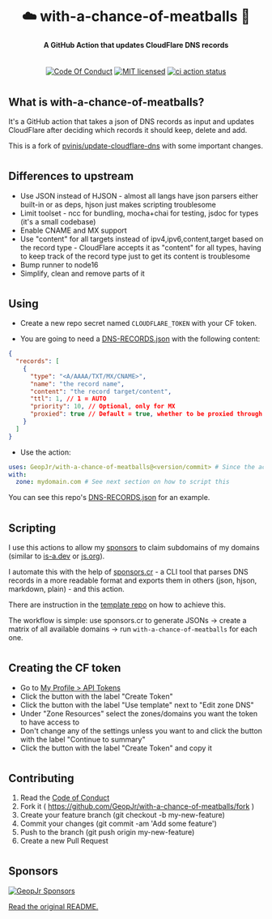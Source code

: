 <h1 align="center">☁️ with-a-chance-of-meatballs 🍝</h1>
<h4 align="center">A GitHub Action that updates CloudFlare DNS records</h4>
<p align="center">
  <br />
    <a href="https://github.com/GeopJr/with-a-chance-of-meatballs/blob/main/CODE_OF_CONDUCT.md"><img src="https://img.shields.io/badge/Contributor%20Covenant-v2.1-f7e194.svg?style=for-the-badge&labelColor=bd250e" alt="Code Of Conduct" /></a>
    <a href="https://github.com/GeopJr/with-a-chance-of-meatballs/blob/main/LICENSE"><img src="https://img.shields.io/badge/LICENSE-MIT-f7e194.svg?style=for-the-badge&labelColor=bd250e" alt="MIT licensed" /></a>
    <a href="https://github.com/GeopJr/with-a-chance-of-meatballs/actions"><img src="https://img.shields.io/github/workflow/status/geopjr/with-a-chance-of-meatballs/Test/main?labelColor=bd250e&style=for-the-badge" alt="ci action status" /></a>
</p>

#

## What is with-a-chance-of-meatballs?

It's a GitHub action that takes a json of DNS records as input and updates CloudFlare after deciding which records it should keep, delete and add.

This is a fork of [pvinis/update-cloudflare-dns](https://github.com/pvinis/update-cloudflare-dns) with some important changes.

#

## Differences to upstream

- Use JSON instead of HJSON - almost all langs have json parsers either built-in or as deps, hjson just makes scripting troublesome
- Limit toolset - ncc for bundling, mocha+chai for testing, jsdoc for types (it's a small codebase)
- Enable CNAME and MX support
- Use "content" for all targets instead of ipv4,ipv6,content,target based on the record type - CloudFlare accepts it as "content" for all types, having to keep track of the record type just to get its content is troublesome
- Bump runner to node16
- Simplify, clean and remove parts of it

#

## Using

- Create a new repo secret named `CLOUDFLARE_TOKEN` with your CF token.

- You are going to need a [DNS-RECORDS.json](./DNS-RECORDS.json) with the following content:

```json
{
  "records": [
    {
      "type": "<A/AAAA/TXT/MX/CNAME>",
      "name": "the record name",
      "content": "the record target/content",
      "ttl": 1, // 1 = AUTO
      "priority": 10, // Optional, only for MX
      "proxied": true // Default = true, whether to be proxied through CF
    }
  ]
}
```

- Use the action:

```yml
uses: GeopJr/with-a-chance-of-meatballs@<version/commit> # Since the action uses your CF token, it's better to lock to a commit in case it gets compromised
with:
  zone: mydomain.com # See next section on how to script this
```

You can see this repo's [DNS-RECORDS.json](./DNS-RECORDS.json) for an example.

#

## Scripting

I use this actions to allow my [sponsors](https://github.com/sponsors/GeopJr) to claim subdomains of my domains (similar to [is-a.dev](https://is-a.dev/) or [js.org](https://js.org/)).

I automate this with the help of [sponsors.cr](https://github.com/GeopJr/sponsors.cr) - a CLI tool that parses DNS records in a more readable format and exports them in others (json, hjson, markdown, plain) - and this action.

There are instruction in the [template repo](https://github.com/geopjr-sponsors/with-a-chance-of-meatballs-template) on how to achieve this.

The workflow is simple: use sponsors.cr to generate JSONs -> create a matrix of all available domains -> run `with-a-chance-of-meatballs` for each one.

#

## Creating the CF token

- Go to [My Profile > API Tokens](https://dash.cloudflare.com/profile/api-tokens)
- Click the button with the label "Create Token"
- Click the button with the label "Use template" next to "Edit zone DNS"
- Under "Zone Resources" select the zones/domains you want the token to have access to
- Don't change any of the settings unless you want to and click the button with the label "Continue to summary"
- Click the button with the label "Create Token" and copy it

#

## Contributing

1. Read the [Code of Conduct](https://github.com/GeopJr/with-a-chance-of-meatballs/blob/main/CODE_OF_CONDUCT.md)
2. Fork it ( https://github.com/GeopJr/with-a-chance-of-meatballs/fork )
3. Create your feature branch (git checkout -b my-new-feature)
4. Commit your changes (git commit -am 'Add some feature')
5. Push to the branch (git push origin my-new-feature)
6. Create a new Pull Request

#

## Sponsors

<p align="center">

[![GeopJr Sponsors](https://cdn.jsdelivr.net/gh/GeopJr/GeopJr@main/sponsors.svg)](https://github.com/sponsors/GeopJr)

</p>

[Read the original README.](https://github.com/pvinis/update-cloudflare-dns#readme=)
